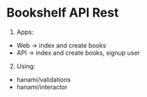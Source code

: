 # Bookshelf API Rest

1. Apps:
  * Web -> index and create books
  * API -> index and create books, signup user

2. Using:
  * hanami/validations
  * hanami/interactor
